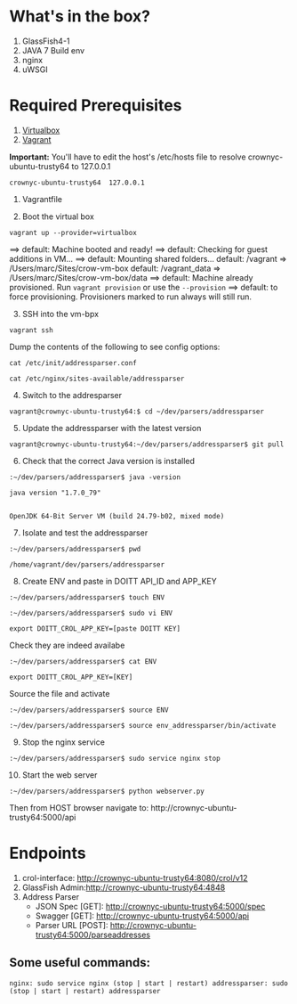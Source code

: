 # What's in the box?

  1. GlassFish4-1
  2. JAVA 7 Build env
  3. nginx
  4. uWSGI

# Required Prerequisites

  1. [Virtualbox](https://www.virtualbox.org/)
  2. [Vagrant](https://www.vagrantup.com/)

**Important:** You'll have to edit the host's /etc/hosts file to resolve crownyc-ubuntu-trusty64 to 127.0.0.1

```crownyc-ubuntu-trusty64	127.0.0.1```

  1. Vagrantfile

  2. Boot the virtual box

```vagrant up --provider=virtualbox```

==> default: Machine booted and ready!
==> default: Checking for guest additions in VM...
==> default: Mounting shared folders...
    default: /vagrant => /Users/marc/Sites/crow-vm-box
    default: /vagrant_data => /Users/marc/Sites/crow-vm-box/data
    ==> default: Machine already provisioned. Run `vagrant provision` or use the `--provision`
    ==> default: to force provisioning. Provisioners marked to run always will still run.

  3. SSH into the vm-bpx

```vagrant ssh```

Dump the contents of the following to see config options:

```cat /etc/init/addressparser.conf```

```cat /etc/nginx/sites-available/addressparser```

  4. Switch to the addresparser 

```vagrant@crownyc-ubuntu-trusty64:$ cd ~/dev/parsers/addressparser```

  5. Update the addressparser with the latest version

```vagrant@crownyc-ubuntu-trusty64:~/dev/parsers/addressparser$ git pull```

  6. Check that the correct Java version is installed

```:~/dev/parsers/addressparser$ java -version```

```java version "1.7.0_79"```

```OpenJDK Runtime Environment (IcedTea 2.5.5) (7u79-2.5.5-0ubuntu0.14.04.2)

OpenJDK 64-Bit Server VM (build 24.79-b02, mixed mode)
```

  7. Isolate and test the addressparser

```:~/dev/parsers/addressparser$ pwd```

```/home/vagrant/dev/parsers/addressparser```

  8. Create ENV and paste in DOITT API_ID and APP_KEY

```:~/dev/parsers/addressparser$ touch ENV```

```:~/dev/parsers/addressparser$ sudo vi ENV```

```export DOITT_CROL_APP_ID=[paste DOITT ID]
export DOITT_CROL_APP_KEY=[paste DOITT KEY]
```

Check they are indeed availabe

```:~/dev/parsers/addressparser$ cat ENV```

```export DOITT_CROL_APP_ID=[ID]
export DOITT_CROL_APP_KEY=[KEY]
```

Source the file and activate

```:~/dev/parsers/addressparser$ source ENV```

```:~/dev/parsers/addressparser$ source env_addressparser/bin/activate```

  9. Stop the nginx service

```:~/dev/parsers/addressparser$ sudo service nginx stop```

  10. Start the web server

```:~/dev/parsers/addressparser$ python webserver.py```

Then from HOST browser navigate to: http://crownyc-ubuntu-trusty64:5000/api

# Endpoints 
  1. crol-interface: [http://crownyc-ubuntu-trusty64:8080/crol/v12](http://crownyc-ubuntu-trusty64:8080/crol/v12)
  2. GlassFish Admin:[http://crownyc-ubuntu-trusty64:4848](http://crownyc-ubuntu-trusty64:4848)
  3. Address Parser 
     - JSON Spec [GET]: [http://crownyc-ubuntu-trusty64:5000/spec](http://crownyc-ubuntu-trusty64:5000/spec)
     - Swagger [GET]: [http://crownyc-ubuntu-trusty64:5000/api](http://crownyc-ubuntu-trusty64:5000/api)
     - Parser URL [POST]: [http://crownyc-ubuntu-trusty64:5000/parseaddresses](http://crownyc-ubuntu-trusty64:5000/parseaddresses)

## Some useful commands: 

`nginx: sudo service nginx (stop | start | restart)
addressparser: sudo (stop | start | restart) addressparser`

